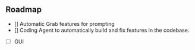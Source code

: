 ## Roadmap

- [] Automatic Grab features for prompting
- [] Coding Agent to automatically build and fix features in the codebase.
- [ ] GUI
